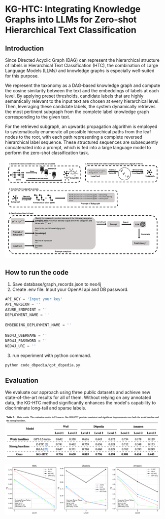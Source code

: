 # KG-HTC: Integrating Knowledge Graphs into LLMs for Zero-shot Hierarchical Text Classification

## Introduction

Since Directed Acyclic Graph (DAG) can represent the hierarchical structure of labels in Hierarchical Text Classification (HTC), the combination of Large Language Models (LLMs) and knowledge graphs is especially well-suited for this purpose.  

We represent the taxonomy as a DAG-based knowledge graph and compute the cosine similarity between the text and the embeddings of labels at each level. By applying preset thresholds, candidate labels that are highly semantically relevant to the input text are chosen at every hierarchical level. 
Then, leveraging these candidate labels, the system dynamically retrieves the most pertinent subgraph from the complete label knowledge graph corresponding to the given text. 

For the retrieved subgraph, an upwards propagation algorithm is employed to systematically enumerate all possible hierarchical paths from the leaf nodes to the root, with each path representing a complete reversed hierarchical label sequence. These structured sequences are subsequently concatenated into a prompt, which is fed into a large language model to perform the zero-shot classification task. 

![evaluation](script_main/pipeline.png)


## How to run the code
1. Save database/graph_records.json to neo4j
2. Create .env file. Input your OpenAI api and DB password.
```python
API_KEY = 'Input your key'
API_VERSION = ''
AZURE_ENDPOINT = ''
DEPLOYMENT_NAME = ''

EMBEDDING_DEPLOYMENT_NAME = ''

NEO4J_USERNAME = ''
NEO4J_PASSWORD = ''
NEO4J_URI = ''
```
3. run experiment with python command.
```python
python code_dbpedia/gpt_dbpedia.py
```

## Evaluation

We evaluate our approach using three public datasets and achieve new state-of-the-art results for all of them. Without relying on any annotated data, the KG-HTC method significantly enhances the model's capability to discriminate long-tail and sparse labels. 

![evaluation](script_main/evaluation.png)

![evaluation](script_main/f1_decay_rates.png)
